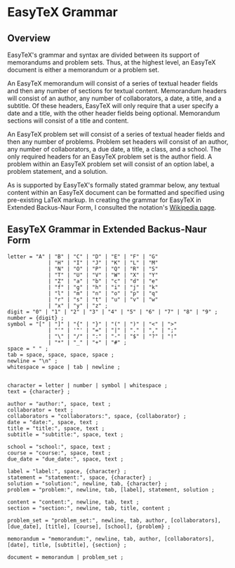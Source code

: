 # EasyTeX Grammar

## Overview

EasyTeX's grammar and syntax are divided between its support of memorandums and problem sets. Thus, at the highest level, an EasyTeX document is either a memorandum or a problem set.

An EasyTeX memorandum will consist of a series of textual header fields and then any number of sections for textual content. Memorandum headers will consist of an author, any number of collaborators, a date, a title, and a subtitle. Of these headers, EasyTeX will only require that a user specify a date and a title, with the other header fields being optional. Memorandum sections will consist of a title and content. 

An EasyTeX problem set will consist of a series of textual header fields and then any number of problems. Problem set headers will consist of an author, any number of collaborators, a due date, a title, a class, and a school. The only required headers for an EasyTeX problem set is the author field. A problem within an EasyTeX problem set will consist of an option label, a problem statement, and a solution.

As is supported by EasyTeX's formally stated grammar below, any textual content within an EasyTeX document can be formatted and specified using pre-existing LaTeX markup. In creating the grammar for EasyTeX in Extended Backus-Naur Form, I consulted the notation's [Wikipedia page](http://en.wikipedia.org/wiki/Extended_Backus%E2%80%93Naur_Form).

## EasyTeX Grammar in Extended Backus-Naur Form

	letter = "A" | "B" | "C" | "D" | "E" | "F" | "G"
	       		 | "H" | "I" | "J" | "K" | "L" | "M" 
	       		 | "N" | "O" | "P" | "Q" | "R" | "S" 
	       		 | "T" | "U" | "V" | "W" | "X" | "Y" 
	       		 | "Z" | "a" | "b" | "c" | "d" | "e"
	       		 | "f" | "g" | "h" | "i" | "j" | "k"
	       		 | "l" | "m" | "n" | "o" | "p" | "q"
	       		 | "r" | "s" | "t" | "u" | "v" | "w"
	       		 | "x" | "y" | "z" ;
	digit = "0" | "1" | "2" | "3" | "4" | "5" | "6" | "7" | "8" | "9" ;
	number = {digit} ;
	symbol = "[" | "]" | "{" | "}" | "(" | ")" | "<" | ">"
	       		 | "'" | '"' | "=" | "|" | "." | "," | ";" 
	       		 | "\" | "/" | ":" | "-" | "$" | "?" | "!" 
	       		 | "*" | "_" | "+" | "#" ;
	space = " " ;
	tab = space, space, space, space ;
	newline = "\n" ;
	whitespace = space | tab | newline ;


	character = letter | number | symbol | whitespace ;
	text = {character} ;

	author = "author:", space, text ;
	collaborator = text ;
	collaborators = "collaborators:", space, {collaborator} ;
	date = "date:", space, text ;
	title = "title:", space, text ; 
	subtitle = "subtitle:", space, text ;

	school = "school:", space, text ;
	course = "course:", space, text ;
	due_date = "due_date:", space, text ;

	label = "label:", space, {character} ;
	statement = "statement:", space, {character} ;
	solution = "solution:", newline, tab, {character} ;
	problem = "problem:", newline, tab, [label], statement, solution ;

	content = "content:", newline, tab, text ;
	section = "section:", newline, tab, title, content ;

	problem_set = "problem_set:", newline, tab, author, [collaborators], [due_date], [title], [course], [school], {problem} ;

	memorandum = "memorandum:", newline, tab, author, [collaborators], [date], title, [subtitle], {section} ;

	document = memorandum | problem_set ;
